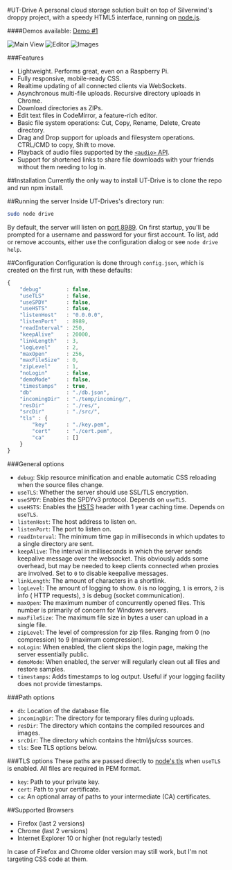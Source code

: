 #UT-Drive
A personal cloud storage solution built on top of Silverwind's droppy project, with a speedy HTML5 interface, running on [node.js](http://nodejs.org/).

####Demos available: [Demo #1](drive.jbury.us)

![Main View](http://i.imgur.com/izxnfAN.png)
![Editor](http://i.imgur.com/Ziv79rJ.png)
![Images](http://i.imgur.com/h7tfXkU.png)

###Features
* Lightweight. Performs great, even on a Raspberry Pi.
* Fully responsive, mobile-ready CSS.
* Realtime updating of all connected clients via WebSockets.
* Asynchronous multi-file uploads. Recursive directory uploads in Chrome.
* Download directories as ZIPs.
* Edit text files in CodeMirror, a feature-rich editor.
* Basic file system operations: Cut, Copy, Rename, Delete, Create directory.
* Drag and Drop support for uploads and filesystem operations. CTRL/CMD to copy, Shift to move.
* Playback of audio files supported by the [`<audio>` API](https://developer.mozilla.org/en-US/docs/HTML/Supported_media_formats#Browser_compatibility).
* Support for shortened links to share file downloads with your friends without them needing to log in.

##Installation
Currently the only way to install UT-Drive is to clone the repo and run npm install.

##Running the server
Inside UT-Drives's directory run:
````bash
sudo node drive
````
By default, the server will listen on [port 8989](http://localhost:8989/). On first startup, you'll be prompted for a username and password for your first account. To list, add or remove accounts, either use the configuration dialog or see `node drive help`.

##Configuration
Configuration is done through `config.json`, which is created on the first run, with these defaults:
````javascript
{
    "debug"        : false,
    "useTLS"       : false,
    "useSPDY"      : false,
    "useHSTS"      : false,
    "listenHost"   : "0.0.0.0",
    "listenPort"   : 8989,
    "readInterval" : 250,
    "keepAlive"    : 20000,
    "linkLength"   : 3,
    "logLevel"     : 2,
    "maxOpen"      : 256,
    "maxFileSize"  : 0,
    "zipLevel"     : 1,
    "noLogin"      : false,
    "demoMode"     : false,
    "timestamps"   : true,
    "db"           : "./db.json",
    "incomingDir"  : "./temp/incoming/",
    "resDir"       : "./res/",
    "srcDir"       : "./src/",
    "tls" : {
        "key"      : "./key.pem",
        "cert"     : "./cert.pem",
        "ca"       : []
    }
}
````
###General options
- `debug`: Skip resource minification and enable automatic CSS reloading when the source files change.
- `useTLS`: Whether the server should use SSL/TLS encryption.
- `useSPDY`: Enables the SPDYv3 protocol. Depends on `useTLS`.
- `useHSTS`: Enables the [HSTS](https://en.wikipedia.org/wiki/HTTP_Strict_Transport_Security) header with 1 year caching time. Depends on `useTLS`.
- `listenHost`: The host address to listen on.
- `listenPort`: The port to listen on.
- `readInterval`: The minimum time gap in milliseconds in which updates to a single directory are sent.
- `keepAlive`: The interval in milliseconds in which the server sends keepalive message over the websocket. This obviously adds some overhead, but may be needed to keep clients connected when proxies are involved. Set to `0` to disable keepalive messages.
- `linkLength`: The amount of characters in a shortlink.
- `logLevel`: The amount of logging to show. `0` is no logging, `1` is errors, `2` is info ( HTTP requests), `3` is debug (socket communication).
- `maxOpen`: The maximum number of concurrently opened files. This number is primarily of concern for Windows servers.
- `maxFileSize`: The maximum file size in bytes a user can upload in a single file.
- `zipLevel`: The level of compression for zip files. Ranging from 0 (no compression) to 9 (maximum compression).
- `noLogin`: When enabled, the client skips the login page, making the server essentially public.
- `demoMode`: When enabled, the server will regularly clean out all files and restore samples.
- `timestamps`: Adds timestamps to log output. Useful if your logging facility does not provide timestamps.

###Path options
- `db`: Location of the database file.
- `incomingDir`: The directory for temporary files during uploads.
- `resDir`: The directory which contains the compiled resources and images.
- `srcDir`: The directory which contains the html/js/css sources.
- `tls`: See TLS options below.

###TLS options
These paths are passed directly to [node's tls](http://nodejs.org/api/tls.html#tls_tls_createserver_options_secureconnectionlistener) when `useTLS` is enabled. All files are required in PEM format.

- `key`: Path to your private key.
- `cert`: Path to your certificate.
- `ca`: An optional array of paths to your intermediate (CA) certificates.

##Supported Browsers
- Firefox (last 2 versions)
- Chrome (last 2 versions)
- Internet Explorer 10 or higher (not regularly tested)

In case of Firefox and Chrome older version may still work, but I'm not targeting CSS code at them.
